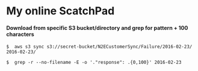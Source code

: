 # My online ScatchPad

#### Download from specific S3 bucket/directory and grep for pattern + 100 characters

`$  aws s3 sync s3://secret-bucket/N2ECustomerSync/Failure/2016-02-23/ 2016-02-23/`

`$  grep -r --no-filename -E -o '."response": .{0,100}' 2016-02-23`
